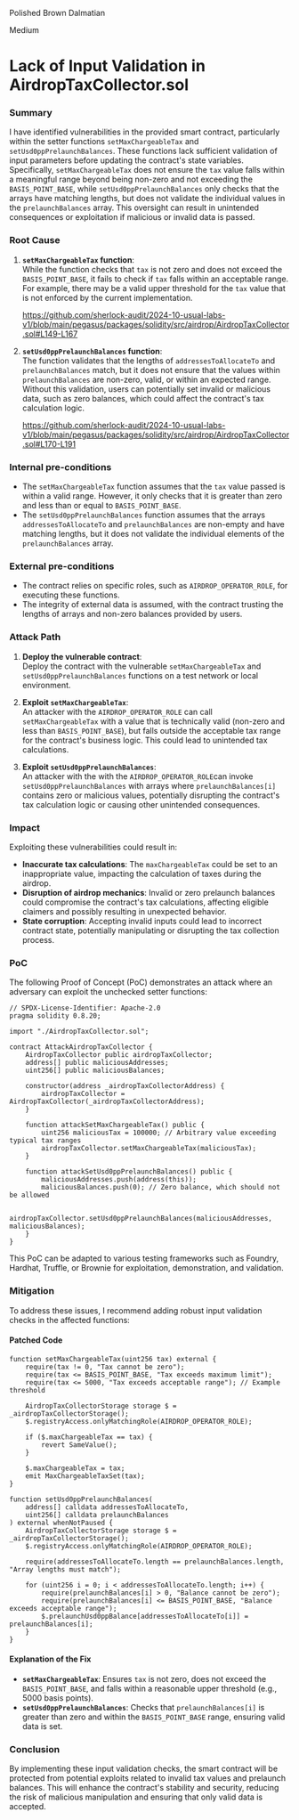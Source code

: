 Polished Brown Dalmatian

Medium

# Lack of Input Validation in AirdropTaxCollector.sol

### Summary

I have identified vulnerabilities in the provided smart contract, particularly within the setter functions `setMaxChargeableTax` and `setUsd0ppPrelaunchBalances`. These functions lack sufficient validation of input parameters before updating the contract's state variables. Specifically, `setMaxChargeableTax` does not ensure the `tax` value falls within a meaningful range beyond being non-zero and not exceeding the `BASIS_POINT_BASE`, while `setUsd0ppPrelaunchBalances` only checks that the arrays have matching lengths, but does not validate the individual values in the `prelaunchBalances` array. This oversight can result in unintended consequences or exploitation if malicious or invalid data is passed.

### Root Cause

1. **`setMaxChargeableTax` function**:  
   While the function checks that `tax` is not zero and does not exceed the `BASIS_POINT_BASE`, it fails to check if `tax` falls within an acceptable range. For example, there may be a valid upper threshold for the `tax` value that is not enforced by the current implementation.

   https://github.com/sherlock-audit/2024-10-usual-labs-v1/blob/main/pegasus/packages/solidity/src/airdrop/AirdropTaxCollector.sol#L149-L167

2. **`setUsd0ppPrelaunchBalances` function**:  
   The function validates that the lengths of `addressesToAllocateTo` and `prelaunchBalances` match, but it does not ensure that the values within `prelaunchBalances` are non-zero, valid, or within an expected range. Without this validation, users can potentially set invalid or malicious data, such as zero balances, which could affect the contract's tax calculation logic.

   https://github.com/sherlock-audit/2024-10-usual-labs-v1/blob/main/pegasus/packages/solidity/src/airdrop/AirdropTaxCollector.sol#L170-L191

### Internal pre-conditions

- The `setMaxChargeableTax` function assumes that the `tax` value passed is within a valid range. However, it only checks that it is greater than zero and less than or equal to `BASIS_POINT_BASE`.
- The `setUsd0ppPrelaunchBalances` function assumes that the arrays `addressesToAllocateTo` and `prelaunchBalances` are non-empty and have matching lengths, but it does not validate the individual elements of the `prelaunchBalances` array.

### External pre-conditions

- The contract relies on specific roles, such as `AIRDROP_OPERATOR_ROLE`, for executing these functions.
- The integrity of external data is assumed, with the contract trusting the lengths of arrays and non-zero balances provided by users.

### Attack Path

1. **Deploy the vulnerable contract**:  
   Deploy the contract with the vulnerable `setMaxChargeableTax` and `setUsd0ppPrelaunchBalances` functions on a test network or local environment.

2. **Exploit `setMaxChargeableTax`**:  
   An attacker with the `AIRDROP_OPERATOR_ROLE` can call `setMaxChargeableTax` with a value that is technically valid (non-zero and less than `BASIS_POINT_BASE`), but falls outside the acceptable tax range for the contract's business logic. This could lead to unintended tax calculations.

3. **Exploit `setUsd0ppPrelaunchBalances`**:  
   An attacker with the with the `AIRDROP_OPERATOR_ROLE`can invoke `setUsd0ppPrelaunchBalances` with arrays where `prelaunchBalances[i]` contains zero or malicious values, potentially disrupting the contract's tax calculation logic or causing other unintended consequences.

### Impact

Exploiting these vulnerabilities could result in:
- **Inaccurate tax calculations**: The `maxChargeableTax` could be set to an inappropriate value, impacting the calculation of taxes during the airdrop.
- **Disruption of airdrop mechanics**: Invalid or zero prelaunch balances could compromise the contract's tax calculations, affecting eligible claimers and possibly resulting in unexpected behavior.
- **State corruption**: Accepting invalid inputs could lead to incorrect contract state, potentially manipulating or disrupting the tax collection process.

### PoC

The following Proof of Concept (PoC) demonstrates an attack where an adversary can exploit the unchecked setter functions:

```solidity
// SPDX-License-Identifier: Apache-2.0
pragma solidity 0.8.20;

import "./AirdropTaxCollector.sol";

contract AttackAirdropTaxCollector {
    AirdropTaxCollector public airdropTaxCollector;
    address[] public maliciousAddresses;
    uint256[] public maliciousBalances;

    constructor(address _airdropTaxCollectorAddress) {
        airdropTaxCollector = AirdropTaxCollector(_airdropTaxCollectorAddress);
    }

    function attackSetMaxChargeableTax() public {
        uint256 maliciousTax = 100000; // Arbitrary value exceeding typical tax ranges
        airdropTaxCollector.setMaxChargeableTax(maliciousTax);
    }

    function attackSetUsd0ppPrelaunchBalances() public {
        maliciousAddresses.push(address(this));
        maliciousBalances.push(0); // Zero balance, which should not be allowed

        airdropTaxCollector.setUsd0ppPrelaunchBalances(maliciousAddresses, maliciousBalances);
    }
}
```

This PoC can be adapted to various testing frameworks such as Foundry, Hardhat, Truffle, or Brownie for exploitation, demonstration, and validation.

### Mitigation

To address these issues, I recommend adding robust input validation checks in the affected functions:

#### Patched Code
```solidity
function setMaxChargeableTax(uint256 tax) external {
    require(tax != 0, "Tax cannot be zero");
    require(tax <= BASIS_POINT_BASE, "Tax exceeds maximum limit");
    require(tax <= 5000, "Tax exceeds acceptable range"); // Example threshold

    AirdropTaxCollectorStorage storage $ = _airdropTaxCollectorStorage();
    $.registryAccess.onlyMatchingRole(AIRDROP_OPERATOR_ROLE);

    if ($.maxChargeableTax == tax) {
        revert SameValue();
    }

    $.maxChargeableTax = tax;
    emit MaxChargeableTaxSet(tax);
}

function setUsd0ppPrelaunchBalances(
    address[] calldata addressesToAllocateTo,
    uint256[] calldata prelaunchBalances
) external whenNotPaused {
    AirdropTaxCollectorStorage storage $ = _airdropTaxCollectorStorage();
    $.registryAccess.onlyMatchingRole(AIRDROP_OPERATOR_ROLE);

    require(addressesToAllocateTo.length == prelaunchBalances.length, "Array lengths must match");

    for (uint256 i = 0; i < addressesToAllocateTo.length; i++) {
        require(prelaunchBalances[i] > 0, "Balance cannot be zero");
        require(prelaunchBalances[i] <= BASIS_POINT_BASE, "Balance exceeds acceptable range");
        $.prelaunchUsd0ppBalance[addressesToAllocateTo[i]] = prelaunchBalances[i];
    }
}
```

#### Explanation of the Fix
- **`setMaxChargeableTax`**: Ensures `tax` is not zero, does not exceed the `BASIS_POINT_BASE`, and falls within a reasonable upper threshold (e.g., 5000 basis points).
- **`setUsd0ppPrelaunchBalances`**: Checks that `prelaunchBalances[i]` is greater than zero and within the `BASIS_POINT_BASE` range, ensuring valid data is set.

### **Conclusion**
By implementing these input validation checks, the smart contract will be protected from potential exploits related to invalid tax values and prelaunch balances. This will enhance the contract's stability and security, reducing the risk of malicious manipulation and ensuring that only valid data is accepted.